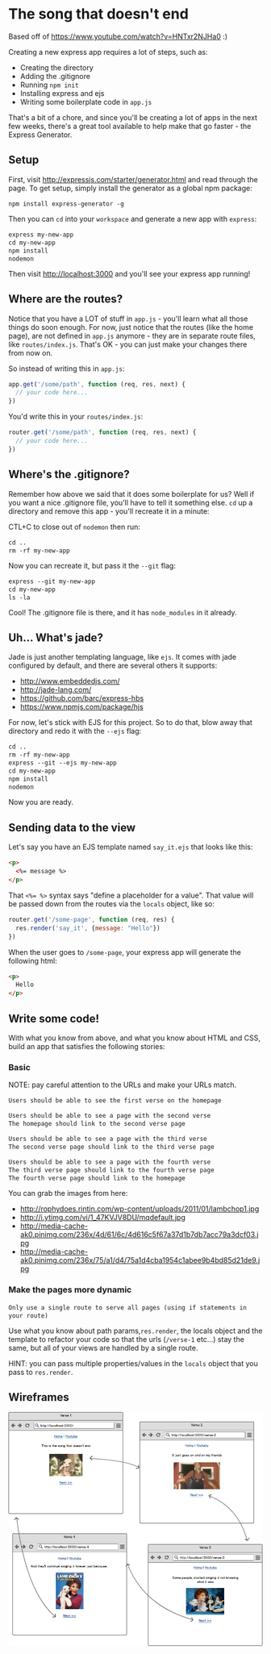 # The song that doesn't end

Based off of https://www.youtube.com/watch?v=HNTxr2NJHa0 :)

Creating a new express app requires a lot of steps, such as:

- Creating the directory
- Adding the .gitignore
- Running `npm init`
- Installing express and ejs
- Writing some boilerplate code in `app.js`

That's a bit of a chore, and since you'll be creating a lot of apps in the next few weeks, there's a great tool available to help make that go faster - the Express Generator.

## Setup

First, visit http://expressjs.com/starter/generator.html and read through the page.  To get setup, simply install the generator as a global npm package:

```
npm install express-generator -g
```

Then you can `cd` into your `workspace` and generate a new app with `express`:

```
express my-new-app
cd my-new-app
npm install
nodemon
```

Then visit [http://localhost:3000](http://localhost:3000) and you'll see your express app running!

## Where are the routes?

Notice that you have a LOT of stuff in `app.js` - you'll learn what all those things do soon enough.  For now, just notice that the routes (like the home page), are not defined in `app.js` anymore - they are in separate route files, like `routes/index.js`.  That's OK - you can just make your changes there from now on.

So instead of writing this in `app.js`:

```js
app.get('/some/path', function (req, res, next) {
  // your code here...
})
```

You'd write this in your `routes/index.js`:

```js
router.get('/some/path', function (req, res, next) {
  // your code here...
})
```

## Where's the .gitignore?

Remember how above we said that it does some boilerplate for us?  Well if you want a nice .gitignore file, you'll have to tell it something else.  `cd` up a directory and remove this app - you'll recreate it in a minute:

CTL+C to close out of `nodemon` then run:

```
cd ..
rm -rf my-new-app
```

Now you can recreate it, but pass it the `--git` flag:

```
express --git my-new-app
cd my-new-app
ls -la
```

Cool!  The .gitignore file is there, and it has `node_modules` in it already.

## Uh... What's jade?

Jade is just another templating language, like `ejs`.  It comes with jade configured by default, and there are several others it supports:

- http://www.embeddedjs.com/
- http://jade-lang.com/
- https://github.com/barc/express-hbs
- https://www.npmjs.com/package/hjs

For now, let's stick with EJS for this project.  So to do that, blow away that directory and redo it with the `--ejs` flag:

```
cd ..
rm -rf my-new-app
express --git --ejs my-new-app
cd my-new-app
npm install
nodemon
```

Now you are ready.

## Sending data to the view

Let's say you have an EJS template named `say_it.ejs` that looks like this:

```html
<p>
  <%= message %>
</p>
```

That `<%= %>` syntax says "define a placeholder for a value".  That value will be passed down from the routes via the `locals` object, like so:

```js
router.get('/some-page', function (req, res) {
  res.render('say_it', {message: "Hello"})
})
```

When the user goes to `/some-page`, your express app will generate the following html:

```html
<p>
  Hello
</p>
```

## Write some code!

With what you know from above, and what you know about HTML and CSS, build an app that satisfies the following stories:

### Basic

NOTE: pay careful attention to the URLs and make your URLs match.

```
Users should be able to see the first verse on the homepage
```

```
Users should be able to see a page with the second verse
The homepage should link to the second verse page
```

```
Users should be able to see a page with the third verse
The second verse page should link to the third verse page
```

```
Users should be able to see a page with the fourth verse
The third verse page should link to the fourth verse page
The fourth verse page should link to the homepage
```

You can grab the images from here:

* http://rophydoes.rintin.com/wp-content/uploads/2011/01/lambchop1.jpg
* http://i.ytimg.com/vi/1_47KVJV8DU/mqdefault.jpg
* http://media-cache-ak0.pinimg.com/236x/4d/61/6c/4d616c5f67a37d1b7db7acc79a3dcf03.jpg
* http://media-cache-ak0.pinimg.com/236x/75/a1/d4/75a1d4cba1954c1abee9b4bd85d21de9.jpg


### Make the pages more dynamic

```
Only use a single route to serve all pages (using if statements in your route)
```

Use what you know about path params,`res.render`, the locals object and the template to refactor your code so that the urls (`/verse-1` etc...) stay the same, but all of your views are handled by a single route.

HINT: you can pass multiple properties/values in the `locals` object that you pass to `res.render`.

## Wireframes

![](wireframes/2326897.png)
